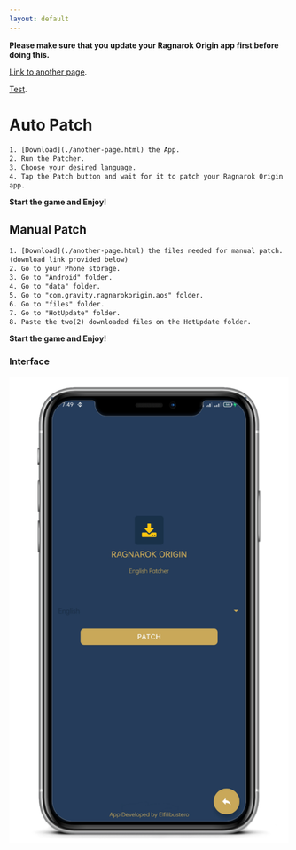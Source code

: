 ```yaml
---
layout: default
---
```


**Please make sure that you update your Ragnarok Origin app first before doing this.**

[Link to another page](./another-page.html).

[Test]("").

# Auto Patch

```
1. [Download](./another-page.html) the App.
2. Run the Patcher.
3. Choose your desired language.
4. Tap the Patch button and wait for it to patch your Ragnarok Origin app.
```

**Start the game and Enjoy!**

## Manual Patch

```
1. [Download](./another-page.html) the files needed for manual patch.
(download link provided below)
2. Go to your Phone storage.
3. Go to "Android" folder.
4. Go to "data" folder.
5. Go to "com.gravity.ragnarokorigin.aos" folder.
6. Go to "files" folder.
7. Go to "HotUpdate" folder.
8. Paste the two(2) downloaded files on the HotUpdate folder.
```

**Start the game and Enjoy!**





### Interface

![Phone](https://github.com/RO-ENPatcher/RO-ENPatcher.github.io/raw/main/assets/images/phone.png)

